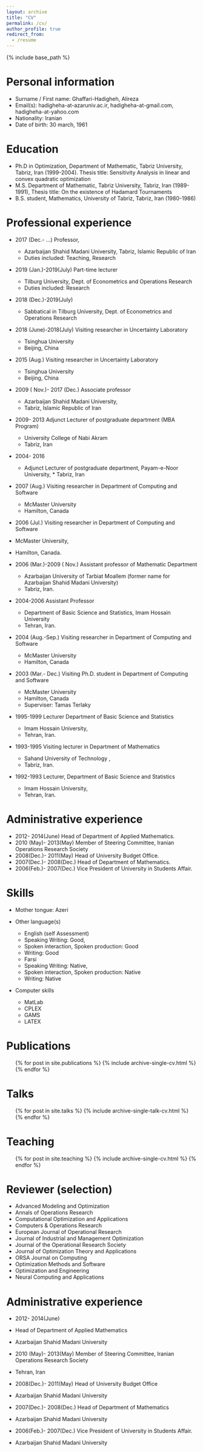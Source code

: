 ```yaml
---
layout: archive
title: "CV"
permalink: /cv/
author_profile: true
redirect_from:
  - /resume
---
```


{% include base_path %}

Personal information
======
* Surname / First name: Ghaffari-Hadigheh, Alireza
* Email(s): hadigheha-at-azaruniv.ac.ir, hadigheha-at-gmail.com, hadigheha-at-yahoo.com
* Nationality: Iranian
* Date of birth: 30 march, 1961

Education
======
* Ph.D in Optimization, Department of Mathematic, Tabriz University, Tabriz, Iran (1999-2004). Thesis title: Sensitivity Analysis in linear and convex quadratic optimization
* M.S. Department of Mathematic, Tabriz University, Tabriz, Iran (1989-1991), Thesis title: On the existence of Hadamard Tournaments
* B.S. student, Mathematics, University of Tabriz, Tabriz, Iran (1980-1986)

Professional experience
======
* 2017 (Dec.- ...) Professor, 
  * Azarbaijan Shahid Madani University, Tabriz, Islamic Republic of Iran 
  * Duties included: Teaching, Research

* 2019 (Jan.)-2019(July) Part-time lecturer
  * Tilburg University, Dept. of Econometrics and Operations Research
  * Duties included: Research
  
* 2018 (Dec.)-2019(July) 
  * Sabbatical in Tilburg University, Dept. of Econometrics and Operations Research

* 2018 (June)-2018(July) Visiting researcher in Uncertainty Laboratory 
  * Tsinghua University
  * Beijing, China

* 2015 (Aug.) Visiting researcher in Uncertainty Laboratory
  * Tsinghua University
  * Beijing, China

* 2009 ( Nov.)- 2017 (Dec.) Associate professor
  * Azarbaijan Shahid Madani University,
  * Tabriz, Islamic Republic of Iran

* 2009- 2013 Adjunct Lecturer of postgraduate department (MBA Program)
  * University College of Nabi Akram
  * Tabriz, Iran

* 2004- 2016 
  * Adjunct Lecturer of postgraduate department, Payam-e-Noor University, * Tabriz, Iran

* 2007 (Aug.) Visiting researcher in Department of Computing and Software  
  * McMaster University
  * Hamilton, Canada

* 2006 (Jul.) Visiting researcher in Department of Computing and Software
 * McMaster University,
 * Hamilton, Canada.

* 2006 (Mar.)-2009 ( Nov.) Assistant professor of Mathematic Department
  * Azarbaijan University of Tarbiat Moallem (former name for Azarbaijan Shahid Madani University)
  * Tabriz, Iran.

* 2004-2006 Assistant Professor
  * Department of Basic Science and Statistics, Imam Hossain University
  * Tehran, Iran.

* 2004 (Aug.-Sep.) Visiting researcher in Department of Computing and Software
  * McMaster University
  * Hamilton, Canada

* 2003 (Mar.- Dec.) Visiting Ph.D. student in Department of Computing and Software
  * McMaster University
  * Hamilton, Canada
  * Superviser: Tamas Terlaky

* 1995-1999 Lecturer Department of Basic Science and Statistics
  * Imam Hossain University,
  * Tehran, Iran.

* 1993-1995 Visiting lecturer in Department of Mathematics
  * Sahand University of Technology ,
  * Tabriz, Iran.

* 1992-1993 Lecturer, Department of Basic Science and Statistics
  * Imam Hossain University,
  * Tehran, Iran.  
  
Administrative experience
======

* 2012- 2014(June) Head of Department of Applied Mathematics.
* 2010 (May)- 2013(May) Member of Steering Committee, Iranian Operations Research Society
* 2008(Dec.)- 2011(May) Head of University Budget Office.
* 2007(Dec.)- 2008(Dec.) Head of Department of Mathematics.
* 2006(Feb.)- 2007(Dec.) Vice President of University in Students Affair.

Skills
======
* Mother tongue: Azeri
* Other language(s)
  * English (self Assessment)
   * Speaking Writing: Good, 
   * Spoken interaction, Spoken production: Good
   * Writing: Good
  * Farsi 
   * Speaking Writing: Native, 
   * Spoken interaction, Spoken production: Native
   * Writing: Native 

* Computer skills
   * MatLab
   * CPLEX
   * GAMS
   * LATEX
 
Publications
======
  <ul>{% for post in site.publications %}
    {% include archive-single-cv.html %}
  {% endfor %}</ul>
  
Talks
======
  <ul>{% for post in site.talks %}
    {% include archive-single-talk-cv.html %}
  {% endfor %}</ul>
  
Teaching
======
  <ul>{% for post in site.teaching %}
    {% include archive-single-cv.html %}
  {% endfor %}</ul>
  
Reviewer (selection)
======
- Advanced Modeling and Optimization
- Annals of Operations Research
- Computational Optimization and Applications
- Computers & Operations Research 
- European Journal of Operational Research
- Journal of Industrial and Management Optimization
- Journal of the Operational Research Society
- Journal of Optimization Theory and Applications 
- ORSA Journal on Computing
- Optimization Methods and Software
- Optimization and Engineering
- Neural Computing and Applications 

Administrative experience
======
* 2012- 2014(June)
 * Head of Department of Applied Mathematics
 * Azarbaijan Shahid Madani University

* 2010 (May)- 2013(May) Member of Steering Committee, Iranian Operations Research Society
 * Tehran, Iran

* 2008(Dec.)- 2011(May) Head of University Budget Office
 * Azarbaijan Shahid Madani University

* 2007(Dec.)- 2008(Dec.) Head of Department of Mathematics
 * Azarbaijan Shahid Madani University

* 2006(Feb.)- 2007(Dec.) Vice President of University in Students Affair.
 * Azarbaijan Shahid Madani University